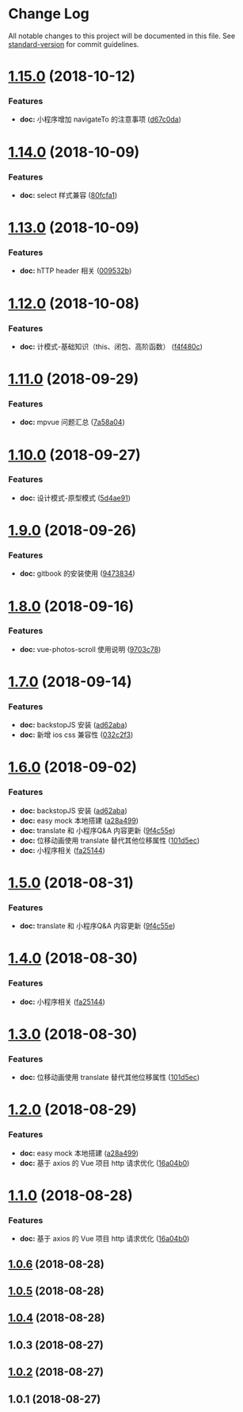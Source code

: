 # Change Log

All notable changes to this project will be documented in this file. See [standard-version](https://github.com/conventional-changelog/standard-version) for commit guidelines.

<a name="1.15.0"></a>
# [1.15.0](https://github.com/panmenglin/satellite-log/compare/v1.14.0...v1.15.0) (2018-10-12)


### Features

* **doc:** 小程序增加 navigateTo 的注意事项 ([d67c0da](https://github.com/panmenglin/satellite-log/commit/d67c0da))



<a name="1.14.0"></a>
# [1.14.0](https://github.com/panmenglin/satellite-log/compare/v1.13.0...v1.14.0) (2018-10-09)


### Features

* **doc:** select 样式兼容 ([80fcfa1](https://github.com/panmenglin/satellite-log/commit/80fcfa1))



<a name="1.13.0"></a>
# [1.13.0](https://github.com/panmenglin/satellite-log/compare/v1.12.0...v1.13.0) (2018-10-09)


### Features

* **doc:** hTTP header 相关 ([009532b](https://github.com/panmenglin/satellite-log/commit/009532b))



<a name="1.12.0"></a>
# [1.12.0](https://github.com/panmenglin/satellite-log/compare/v1.11.0...v1.12.0) (2018-10-08)


### Features

* **doc:** 计模式-基础知识（this、闭包、高阶函数） ([f4f480c](https://github.com/panmenglin/satellite-log/commit/f4f480c))



<a name="1.11.0"></a>
# [1.11.0](https://github.com/panmenglin/satellite-log/compare/v1.10.0...v1.11.0) (2018-09-29)


### Features

* **doc:** mpvue 问题汇总 ([7a58a04](https://github.com/panmenglin/satellite-log/commit/7a58a04))



<a name="1.10.0"></a>
# [1.10.0](https://github.com/panmenglin/satellite-log/compare/v1.9.0...v1.10.0) (2018-09-27)


### Features

* **doc:** 设计模式-原型模式 ([5d4ae91](https://github.com/panmenglin/satellite-log/commit/5d4ae91))



<a name="1.9.0"></a>
# [1.9.0](https://github.com/panmenglin/satellite-log/compare/v1.8.0...v1.9.0) (2018-09-26)


### Features

* **doc:** gitbook 的安装使用 ([9473834](https://github.com/panmenglin/satellite-log/commit/9473834))



<a name="1.8.0"></a>
# [1.8.0](https://github.com/panmenglin/satellite-log/compare/v1.7.0...v1.8.0) (2018-09-16)


### Features

* **doc:** vue-photos-scroll 使用说明 ([9703c78](https://github.com/panmenglin/satellite-log/commit/9703c78))



<a name="1.7.0"></a>
# [1.7.0](https://github.com/panmenglin/satellite-log/compare/v1.5.0...v1.7.0) (2018-09-14)


### Features

* **doc:** backstopJS 安装 ([ad62aba](https://github.com/panmenglin/satellite-log/commit/ad62aba))
* **doc:** 新增 ios css 兼容性 ([032c2f3](https://github.com/panmenglin/satellite-log/commit/032c2f3))



<a name="1.6.0"></a>
# [1.6.0](https://github.com/msxpan/satellite-log/compare/v1.1.0...v1.6.0) (2018-09-02)


### Features

* **doc:** backstopJS 安装 ([ad62aba](https://github.com/msxpan/satellite-log/commit/ad62aba))
* **doc:** easy mock 本地搭建 ([a28a499](https://github.com/msxpan/satellite-log/commit/a28a499))
* **doc:** translate 和 小程序Q&A 内容更新 ([9f4c55e](https://github.com/msxpan/satellite-log/commit/9f4c55e))
* **doc:** 位移动画使用 translate 替代其他位移属性 ([101d5ec](https://github.com/msxpan/satellite-log/commit/101d5ec))
* **doc:** 小程序相关 ([fa25144](https://github.com/msxpan/satellite-log/commit/fa25144))



<a name="1.5.0"></a>
# [1.5.0](https://github.com/panmenglin/satellite-log/compare/v1.4.0...v1.5.0) (2018-08-31)


### Features

* **doc:** translate 和 小程序Q&A 内容更新 ([9f4c55e](https://github.com/panmenglin/satellite-log/commit/9f4c55e))



<a name="1.4.0"></a>
# [1.4.0](https://github.com/msxpan/satellite-log/compare/v1.3.0...v1.4.0) (2018-08-30)


### Features

* **doc:** 小程序相关 ([fa25144](https://github.com/msxpan/satellite-log/commit/fa25144))



<a name="1.3.0"></a>
# [1.3.0](https://github.com/msxpan/satellite-log/compare/v1.2.0...v1.3.0) (2018-08-30)


### Features

* **doc:** 位移动画使用 translate 替代其他位移属性 ([101d5ec](https://github.com/msxpan/satellite-log/commit/101d5ec))



<a name="1.2.0"></a>
# [1.2.0](https://github.com/msxpan/satellite-log/compare/v1.0.6...v1.2.0) (2018-08-29)


### Features

* **doc:** easy mock 本地搭建 ([a28a499](https://github.com/msxpan/satellite-log/commit/a28a499))
* **doc:** 基于 axios 的 Vue 项目 http 请求优化 ([16a04b0](https://github.com/msxpan/satellite-log/commit/16a04b0))



<a name="1.1.0"></a>
# [1.1.0](https://github.com/msxpan/satellite-log/compare/v1.0.4...v1.1.0) (2018-08-28)


### Features

* **doc:** 基于 axios 的 Vue 项目 http 请求优化 ([16a04b0](https://github.com/msxpan/satellite-log/commit/16a04b0))



<a name="1.0.6"></a>
## [1.0.6](https://github.com/msxpan/satellite-log/compare/v1.0.5...v1.0.6) (2018-08-28)



<a name="1.0.5"></a>
## [1.0.5](https://github.com/msxpan/satellite-log/compare/v1.0.4...v1.0.5) (2018-08-28)



<a name="1.0.4"></a>
## [1.0.4](https://github.com/msxpan/satellite-log/compare/v1.0.3...v1.0.4) (2018-08-28)



<a name="1.0.3"></a>
## 1.0.3 (2018-08-27)



<a name="1.0.2"></a>
## [1.0.2](https://github.com/msxpan/satellite-log/compare/v1.0.1...v1.0.2) (2018-08-27)



<a name="1.0.1"></a>
## 1.0.1 (2018-08-27)
